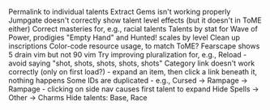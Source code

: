 Permalink to individual talents
Extract Gems isn't working properly
Jumpgate doesn't correctly show talent level effects (but it doesn't in ToME either)
Correct masteries for, e.g., racial talents
Talents by stat for Wave of Power, prodigies
"Empty Hand" and Hunted! scales by level
Clean up inscriptions
Color-code resource usage, to match ToME?
Fearscape shows 5 drain vim but not 90 vim
Try improving pluralization for, e.g., Reload - avoid saying "shot, shots, shots, shots, shots"
Category link doesn't work correctly (only on first load?) - expand an item, then click a link beneath it, nothing happens
Some IDs are duplicated - e.g., Cursed -> Rampage -> Rampage - clicking on side nav causes first talent to expand
Hide Spells -> Other -> Charms
Hide talents: Base, Race
